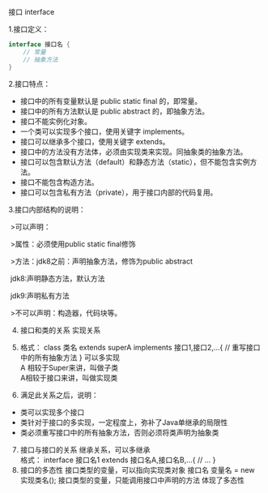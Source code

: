 接口 interface

1.接口定义：
```java
interface 接口名 {
    // 常量
    // 抽象方法
}
```
2.接口特点：
- 接口中的所有变量默认是 public static final 的，即常量。
- 接口中的所有方法默认是 public abstract 的，即抽象方法。
- 接口不能实例化对象。
- 一个类可以实现多个接口，使用关键字 implements。
- 接口可以继承多个接口，使用关键字 extends。
- 接口中的方法没有方法体，必须由实现类来实现。同抽象类的抽象方法。
- 接口可以包含默认方法（default）和静态方法（static），但不能包含实例方法。
- 接口不能包含构造方法。
- 接口可以包含私有方法（private），用于接口内部的代码复用。

3.接口内部结构的说明：

​	>可以声明：

​		>属性：必须使用public static final修饰

​		>方法：jdk8之前：声明抽象方法，修饰为public abstract

​			 jdk8:声明静态方法，默认方法

​			 jdk9:声明私有方法

​	>不可以声明：构造器，代码块等。


4. 接口和类的关系
    实现关系
5. 格式：
    class 类名 extends superA implements 接口1,接口2,...{
        // 重写接口中的所有抽象方法
    }
可以多实现<br>
A 相较于Super来讲，叫做子类<br>
A相较于接口来讲，叫做实现类<br>

6. 满足此关系之后，说明：

* 类可以实现多个接口
* 类针对于接口的多实现，一定程度上，弥补了Java单继承的局限性
* 类必须重写接口中的所有抽象方法，否则必须将类声明为抽象类

7. 接口与接口的关系
    继承关系，可以多继承<br>
格式：
    interface 接口名1 extends 接口名A,接口名B,...{
        // ...
    }
8. 接口的多态性
    接口类型的变量，可以指向实现类对象
接口名 变量名 = new 实现类名();
    接口类型的变量，只能调用接口中声明的方法
    体现了多态性












